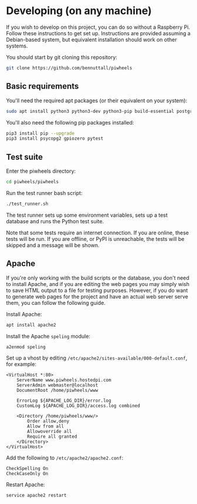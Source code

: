 # Developing (on any machine)

If you wish to develop on this project, you can do so without a Raspberry Pi. Follow these instructions to get set up. Instructions are provided assuming a Debian-based system, but equivalent installation should work on other systems.

You should start by git cloning this repository:

```bash
git clone https://github.com/bennuttall/piwheels
```

## Basic requirements

You'll need the required apt packages (or their equivalent on your system):

```bash
sudo apt install python3 python3-dev python3-pip build-essential postgresql -y
```

You'll also need the following pip packages installed:

```bash
pip3 install pip --upgrade
pip3 install psycopg2 gpiozero pytest
```

## Test suite

Enter the piwheels directory:

```bash
cd piwheels/piwheels
```

Run the test runner bash script:

```bash
./test_runner.sh
```

The test runner sets up some environment variables, sets up a test database and runs the Python test suite.

Note that some tests require an internet connection. If you are online, these tests will be run. If you are offline, or PyPI is unreachable, the tests will be skipped and a message will be shown.

## Apache

If you're only working with the build scripts or the database, you don't need to install Apache, and if you are editing the web pages you may simply wish to save HTML output to a file for testing purposes. However, if you do want to generate web pages for the project and have an actual web server serve them, you can follow the following guide.

Install Apache:

```bash
apt install apache2
```

Install the Apache `speling` module:

```bash
a2enmod speling
```

Set up a vhost by editing `/etc/apache2/sites-available/000-default.conf`, for example:

```
<VirtualHost *:80>
	ServerName www.piwheels.hostedpi.com
	ServerAdmin webmaster@localhost
	DocumentRoot /home/piwheels/www

	ErrorLog ${APACHE_LOG_DIR}/error.log
	CustomLog ${APACHE_LOG_DIR}/access.log combined

    <Directory /home/piwheels/www/>
        Order allow,deny
        Allow from all
        Allowoverride all
        Require all granted
    </Directory>
</VirtualHost>
```

Add the following to `/etc/apache2/apache2.conf`:

```
CheckSpelling On
CheckCaseOnly On
```

Restart Apache:

```bash
service apache2 restart
```
